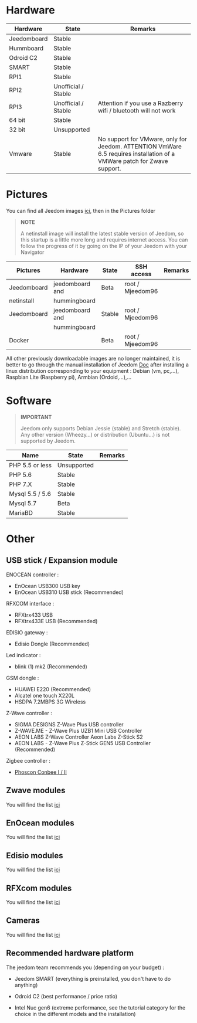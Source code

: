 Hardware
========

Hardware | State | Remarks
--- | --- | ---
Jeedomboard             | Stable                  |
Hummboard            | Stable                  |
Odroid C2               | Stable                  |                          
SMART                   | Stable                  |                          
RPI1                    | Stable                  |                          
RPI2                    | Unofficial / Stable     |                          
RPI3                    | Unofficial / Stable     | Attention if you use a Razberry wifi / bluetooth will not work
64 bit                 | Stable                  |                          
32 bit                 | Unsupported            |                          
Vmware                  | Stable                  | No support for VMware, only for Jeedom. ATTENTION VmWare 6.5 requires installation of a VMWare patch for Zwave support.         

Pictures
======

You can find all Jeedom images
[ici](https://images.jeedom.com/),
then in the Pictures folder

> **NOTE**
>
> A netinstall image will install the
> latest stable version of Jeedom, so this startup is a little more
> long and requires internet access. You can follow
> the progress of it by going on the IP of your Jeedom with your
> Navigator

| Pictures         | Hardware       | State           | SSH access      | Remarks      |
|----------------|----------------|----------------|----------------|----------------|
| Jeedomboard    | jeedomboard and | Beta           | root / Mjeedom96 |                |
| netinstall     | hummingboard   |                |                |                |
| Jeedomboard    | jeedomboard and | Stable         | root / Mjeedom96 |                |
|                | hummingboard   |                |                |                |
| Docker         |                | Beta           | root / Mjeedom96 |                |


All other previously downloadable images are no longer
maintained, it is better to go through the manual installation of Jeedom
[Doc](https://github.com/jeedom/documentation/blob/master/installation/en_US/other.asciidoc)
after installing a linux distribution corresponding to your
equipment : Debian (vm, pc,…), Raspbian Lite (Raspberry pi), Armbian
(Ordoid,…),…

Software
========

> **IMPORTANT**
>
> Jeedom only supports Debian Jessie (stable) and Stretch (stable).
> Any other version (Wheezy…) or distribution (Ubuntu…) is not
> supported by Jeedom.


| Name                     | State                    | Remarks                |
|-------------------------|-------------------------|--------------------------|
| PHP 5.5 or less        | Unsupported            |                          |
| PHP 5.6                 | Stable                  |                          |
| PHP 7.X                 | Stable                  |                          |
| Mysql 5.5 / 5.6           | Stable                  |                          |
| Mysql 5.7               | Beta                    |                          |
| MariaBD                 | Stable                  |                          |

Other
=====

USB stick / Expansion module
---------------------------

ENOCEAN controller :

-   EnOcean USB300 USB key
-   EnOcean USB310 USB stick (Recommended)

RFXCOM interface :

-   RFXtrx433 USB
-   RFXtrx433E USB (Recommended)

EDISIO gateway :

-   Edisio Dongle (Recommended)

Led indicator :

-   blink (1) mk2 (Recommended)

GSM dongle :

-   HUAWEI E220 (Recommended)
-   Alcatel one touch X220L
-   HSDPA 7.2MBPS 3G Wireless

Z-Wave controller :

-   SIGMA DESIGNS Z-Wave Plus USB controller
-   Z-WAVE.ME - Z-Wave Plus UZB1 Mini USB Controller
-   AEON LABS Z-Wave Controller Aeon Labs Z-Stick S2
-   AEON LABS - Z-Wave Plus Z-Stick GEN5 USB Controller (Recommended)


Zigbee controller :

- [Phoscon Conbee I / II](http://bit.ly/2n4VyWc)

Zwave modules
-------------

You will find the list
[ici](https://jeedom.github.io/documentation/zwave/en_US/equipement.compatible)

EnOcean modules
---------------

You will find the list
[ici](https://jeedom.github.io/documentation/enocean/en_US/equipement.compatible)

Edisio modules
--------------

You will find the list
[ici](https://jeedom.github.io/documentation/edisio/en_US/equipement.compatible)

RFXcom modules
--------------

You will find the list
[ici](https://jeedom.github.io/documentation/rfxcom/en_US/equipement.compatible)

Cameras
-------

You will find the list
[ici](https://jeedom.github.io/documentation/camera/en_US/equipement.compatible)

Recommended hardware platform
---------------------------------

The jeedom team recommends you (depending on your budget) :

-   Jeedom SMART (everything is preinstalled, you don't have to do anything)

-   Odroid C2 (best performance / price ratio)

-   Intel Nuc gen6 (extreme performance, see the tutorial category
    for the choice in the different models and the installation)
